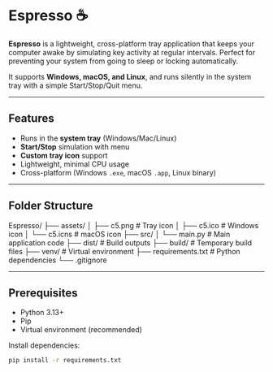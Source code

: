# Espresso ☕️

**Espresso** is a lightweight, cross-platform tray application that keeps your computer awake by simulating key activity at regular intervals. Perfect for preventing your system from going to sleep or locking automatically.  

It supports **Windows, macOS, and Linux**, and runs silently in the system tray with a simple Start/Stop/Quit menu.

---

## Features

- Runs in the **system tray** (Windows/Mac/Linux)  
- **Start/Stop** simulation with menu  
- **Custom tray icon** support  
- Lightweight, minimal CPU usage  
- Cross-platform (Windows `.exe`, macOS `.app`, Linux binary)  

---

## Folder Structure

Espresso/
├── assets/
│ ├── c5.png # Tray icon
│ ├── c5.ico # Windows icon
│ └── c5.icns # macOS icon
├── src/
│ └── main.py # Main application code
├── dist/ # Build outputs
├── build/ # Temporary build files
├── venv/ # Virtual environment
├── requirements.txt # Python dependencies
└── .gitignore



---

## Prerequisites

- Python 3.13+  
- Pip  
- Virtual environment (recommended)

Install dependencies:

```bash
pip install -r requirements.txt


